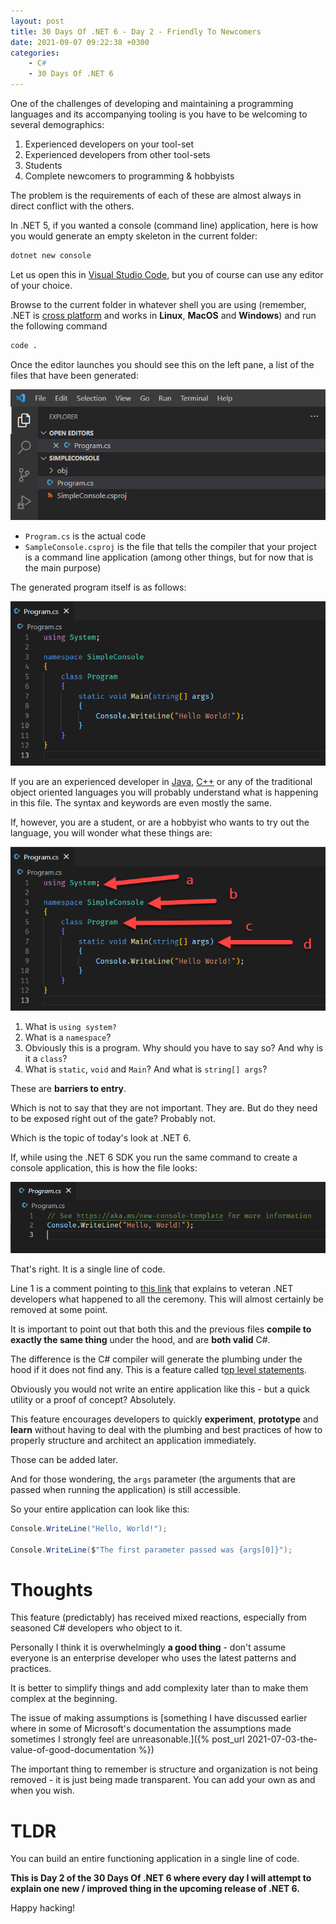 ```yaml
---
layout: post
title: 30 Days Of .NET 6 - Day 2 - Friendly To Newcomers
date: 2021-09-07 09:22:38 +0300
categories:
    - C#
    - 30 Days Of .NET 6
---
```

One of the challenges of developing and maintaining a programming languages and its accompanying tooling is you have to be welcoming to several demographics:
1. Experienced developers on your tool-set
2. Experienced developers from other tool-sets
3. Students
4. Complete newcomers to programming & hobbyists

The problem is the requirements of each of these are almost always in direct conflict with the others.

In .NET 5, if you wanted a console (command line) application, here is how you would generate an empty skeleton in the current folder:

```bash
dotnet new console
```

Let us open this in [Visual Studio Code](https://code.visualstudio.com/), but you of course can use any editor of your choice.

Browse to the current folder in whatever shell you are using (remember, .NET is [cross platform](https://dotnet.microsoft.com/) and works in **Linux**, **MacOS** and **Windows**) and run the following command

```bash
code .
```

Once the editor launches you should see this on the left pane, a list of the files that have been generated:

![](../images/2021/09/CodeLeft.png)

* `Program.cs` is the actual code
* `SampleConsole.csproj` is the file that tells the compiler that your project is a command line application (among other things, but for now that is the main purpose)

The generated program itself is as follows:

![](../images/2021/09/CodeRightBefore.png)

If you are an experienced developer in [Java](https://docs.oracle.com/en/java/), [C++](https://docs.microsoft.com/en-us/cpp/?view=msvc-160) or any of the traditional object oriented languages you will probably understand what is happening in this file. The syntax and keywords are even mostly the same.

If, however, you are a student, or are a hobbyist who wants to try out the language, you will wonder what these things are:

![](../images/2021/09/CodeRightAfter.png)

1. What is `using system?`
2. What is a `namespace`?
3. Obviously this is a program. Why should you have to say so? And why is it a `class`?
4. What is `static`, `void` and `Main`? And what is `string[] args`? 

These are **barriers to entry**.

Which is not to say that they are not important. They are. But do they need to be exposed right out of the gate? Probably not.

Which is the topic of today's look at .NET 6.

If, while using the .NET 6 SDK you run the same command to create a console application, this is how the file looks:

![](../images/2021/09/Dotnet6Console.png)

That's right. It is a single line of code.

Line 1 is a comment pointing to [this link](https://docs.microsoft.com/en-us/dotnet/core/tutorials/top-level-templates) that explains to veteran .NET developers what happened to all the ceremony. This will almost certainly be removed at some point.

It is important to point out that both this and the previous files **compile to exactly the same thing** under the hood, and are **both valid** C#.

The difference is the C# compiler will generate the plumbing under the hood if it does not find any. This is a feature called t[op level statements](https://docs.microsoft.com/en-us/dotnet/csharp/fundamentals/program-structure/top-level-statements).

Obviously you would not write an entire application like this - but a quick utility or a proof of concept? Absolutely.

This feature encourages developers to quickly **experiment**, **prototype** and **learn** without having to deal with the plumbing and best practices of how to properly structure and architect an application immediately.

Those can be added later.

And for those wondering, the `args` parameter (the arguments that are passed when running the application) is still accessible.

So your entire application can look like this:

```csharp
Console.WriteLine("Hello, World!");

Console.WriteLine($"The first parameter passed was {args[0]}");
```

# Thoughts

This feature (predictably) has received mixed reactions, especially from seasoned C# developers who object to it.

Personally I think it is overwhelmingly **a good thing** - don't assume everyone is an enterprise developer who uses the latest patterns and practices.

It is better to simplify things and add complexity later than to make them complex at the beginning.

The issue of making assumptions is [something I have discussed earlier where in some of Microsoft's documentation the assumptions made sometimes I strongly feel are unreasonable.]({% post_url 2021-07-03-the-value-of-good-documentation %}) 

The important thing to remember is structure and organization is not being removed - it is just being made transparent. You can add your own as and when you wish.

# TLDR

You can build an entire functioning application in a single line of code.

**This is Day 2 of the 30 Days Of .NET 6 where every day I will attempt to explain one new / improved thing in the upcoming release of .NET 6.**

Happy hacking!